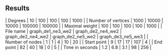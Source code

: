 <h2> Results </h2>

| Degrees            |	10		     |  100		  |	100		  | 	100		  |	1000		  |
| Number of vertices |	1000		     | 	10000		  | 	10000		  | 	100000		  | 	100000		  |
| Maximal weight     |  100 		     |	100  		  |	100 		  |	100 		  |	1000		  |
| File name          |	graph_de1_ne3_we2    |	graph_de2_ne4_we2 |	graph_de2_ne4_we2 |	graph_de2_ne5_we2 | 	graph_de3_ne5_we3 |
| Number of nodes    |	1 		     |	1    		  |	4 		  |	10		  | 	20		  |
| Start point        |	9    		     |	17 		  |	17 		  |    	107 		  |	4		  |
| End point          |	82 		     |	40		  | 	18 		  | 	0 		  |	5		  |
| Time in seconds    |	1.2 		     |	6.8 		  |	3.1 		  | 	98 		  |	256		  |